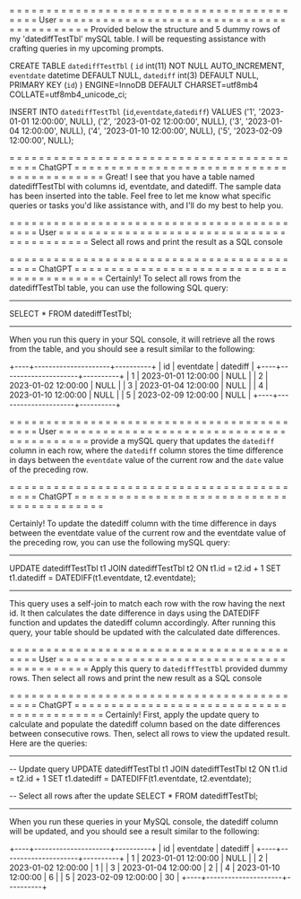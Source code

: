 = = = = = = = = = = = = = = = = = = = = = = = = = = = = = = = = = = = = = = = = = = 
User
= = = = = = = = = = = = = = = = = = = = = = = = = = = = = = = = = = = = = = = = = = 
Provided below the structure and 5 dummy rows of my 'datediffTestTbl' mySQL table.
I will be requesting assistance with crafting queries in my upcoming prompts.

CREATE TABLE `datediffTestTbl` (
  `id` int(11) NOT NULL AUTO_INCREMENT,
  `eventdate` datetime DEFAULT NULL,
  `datediff` int(3) DEFAULT NULL,
  PRIMARY KEY (`id`)
) ENGINE=InnoDB DEFAULT CHARSET=utf8mb4 COLLATE=utf8mb4_unicode_ci;

INSERT INTO `datediffTestTbl` (`id`,`eventdate`,`datediff`) VALUES
('1', '2023-01-01 12:00:00', NULL),
('2', '2023-01-02 12:00:00', NULL),
('3', '2023-01-04 12:00:00', NULL),
('4', '2023-01-10 12:00:00', NULL),
('5', '2023-02-09 12:00:00', NULL);




= = = = = = = = = = = = = = = = = = = = = = = = = = = = = = = = = = = = = = = = = = 
ChatGPT
= = = = = = = = = = = = = = = = = = = = = = = = = = = = = = = = = = = = = = = = = = 
Great! I see that you have a table named datediffTestTbl with columns id, eventdate, and datediff.
The sample data has been inserted into the table.
Feel free to let me know what specific queries or tasks you'd like assistance with, and I'll do my best to help you.




= = = = = = = = = = = = = = = = = = = = = = = = = = = = = = = = = = = = = = = = = = 
User
= = = = = = = = = = = = = = = = = = = = = = = = = = = = = = = = = = = = = = = = = = 
Select all rows and print the result as a SQL console 




= = = = = = = = = = = = = = = = = = = = = = = = = = = = = = = = = = = = = = = = = = 
ChatGPT
= = = = = = = = = = = = = = = = = = = = = = = = = = = = = = = = = = = = = = = = = = 
Certainly! To select all rows from the datediffTestTbl table, you can use the following SQL query:

-- -- -- -- -- -- -- -- -- -- -- -- -- -- -- --  
SELECT * FROM datediffTestTbl;
-- -- -- -- -- -- -- -- -- -- -- -- -- -- -- --  

When you run this query in your SQL console, it will retrieve all the rows from the table, and you should see a result similar to the following:

+----+---------------------+----------+
| id | eventdate           | datediff |
+----+---------------------+----------+
| 1  | 2023-01-01 12:00:00 | NULL     |
| 2  | 2023-01-02 12:00:00 | NULL     |
| 3  | 2023-01-04 12:00:00 | NULL     |
| 4  | 2023-01-10 12:00:00 | NULL     |
| 5  | 2023-02-09 12:00:00 | NULL     |
+----+---------------------+----------+



= = = = = = = = = = = = = = = = = = = = = = = = = = = = = = = = = = = = = = = = = = 
User
= = = = = = = = = = = = = = = = = = = = = = = = = = = = = = = = = = = = = = = = = = 
provide a mySQL query that updates the `datediff` column in each row, where the `datediff` column stores the time difference in days between the `eventdate` value of the current row and the `date` value of the preceding row.




= = = = = = = = = = = = = = = = = = = = = = = = = = = = = = = = = = = = = = = = = = 
ChatGPT
= = = = = = = = = = = = = = = = = = = = = = = = = = = = = = = = = = = = = = = = = = 

Certainly! To update the datediff column with the time difference in days between the eventdate value of the current row and the eventdate value of the preceding row, you can use the following mySQL query:

-- -- -- -- -- -- -- -- -- -- -- -- -- -- -- --  
UPDATE datediffTestTbl t1
JOIN datediffTestTbl t2 ON t1.id = t2.id + 1
SET t1.datediff = DATEDIFF(t1.eventdate, t2.eventdate);
-- -- -- -- -- -- -- -- -- -- -- -- -- -- -- --  

This query uses a self-join to match each row with the row having the next id.
It then calculates the date difference in days using the DATEDIFF function and updates the datediff column accordingly.
After running this query, your table should be updated with the calculated date differences.



= = = = = = = = = = = = = = = = = = = = = = = = = = = = = = = = = = = = = = = = = = 
User
= = = = = = = = = = = = = = = = = = = = = = = = = = = = = = = = = = = = = = = = = = 
Apply this query to `datediffTestTbl` provided dummy rows.
Then select all rows and print the new result as a SQL console 



= = = = = = = = = = = = = = = = = = = = = = = = = = = = = = = = = = = = = = = = = = 
ChatGPT
= = = = = = = = = = = = = = = = = = = = = = = = = = = = = = = = = = = = = = = = = = 
Certainly! First, apply the update query to calculate and populate the datediff column based on the date differences between consecutive rows. Then, select all rows to view the updated result. Here are the queries:

-- -- -- -- -- -- -- -- -- -- -- -- -- -- -- --  
-- Update query
UPDATE datediffTestTbl t1
JOIN datediffTestTbl t2 ON t1.id = t2.id + 1
SET t1.datediff = DATEDIFF(t1.eventdate, t2.eventdate);

-- Select all rows after the update
SELECT * FROM datediffTestTbl;
-- -- -- -- -- -- -- -- -- -- -- -- -- -- -- --  

When you run these queries in your MySQL console, the datediff column will be updated, and you should see a result similar to the following:

+----+---------------------+----------+
| id | eventdate           | datediff |
+----+---------------------+----------+
| 1  | 2023-01-01 12:00:00 | NULL     |
| 2  | 2023-01-02 12:00:00 | 1        |
| 3  | 2023-01-04 12:00:00 | 2        |
| 4  | 2023-01-10 12:00:00 | 6        |
| 5  | 2023-02-09 12:00:00 | 30       |
+----+---------------------+----------+
